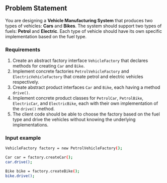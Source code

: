 ## Problem Statement
You are designing a **Vehicle Manufacturing System** that produces two types of vehicles: **Cars** and **Bikes**. The system should support two types of fuels: **Petrol** and **Electric**. Each type of vehicle should have its own specific implementation based on the fuel type.

### Requirements
1. Create an abstract factory interface `VehicleFactory` that declares methods for creating `Car` and `Bike`.
2. Implement concrete factories `PetrolVehicleFactory` and `ElectricVehicleFactory` that create petrol and electric vehicles respectively.
3. Create abstract product interfaces `Car` and `Bike`, each having a method `drive()`.
4. Implement concrete product classes for `PetrolCar`, `PetrolBike`, `ElectricCar`, and `ElectricBike`, each with their own implementation of the `drive()` method.
5. The client code should be able to choose the factory based on the fuel type and drive the vehicles without knowing the underlying implementations.

### Input example
```bash
VehicleFactory factory = new PetrolVehicleFactory();

Car car = factory.createCar();
car.drive();

Bike bike = factory.createBike();
bike.drive();
```